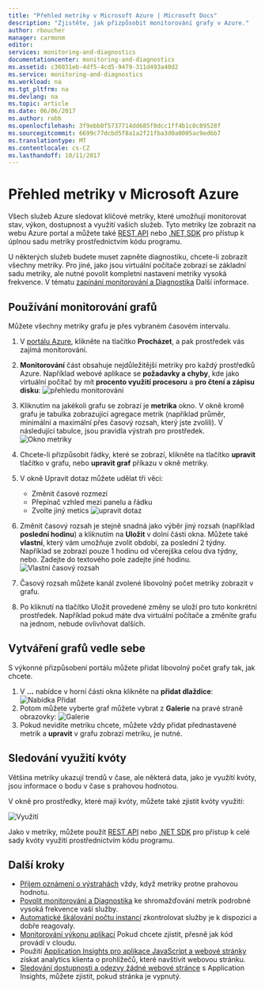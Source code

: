 ```yaml
---
title: "Přehled metriky v Microsoft Azure | Microsoft Docs"
description: "Zjistěte, jak přizpůsobit monitorování grafy v Azure."
author: rboucher
manager: carmonm
editor: 
services: monitoring-and-diagnostics
documentationcenter: monitoring-and-diagnostics
ms.assetid: c36031eb-4df5-4cd5-9479-311d493a40d2
ms.service: monitoring-and-diagnostics
ms.workload: na
ms.tgt_pltfrm: na
ms.devlang: na
ms.topic: article
ms.date: 06/06/2017
ms.author: robb
ms.openlocfilehash: 3f9ebb0f5737714dd685f0dcc1ff4b1c0c89528f
ms.sourcegitcommit: 6699c77dcbd5f8a1a2f21fba3d0a0005ac9ed6b7
ms.translationtype: MT
ms.contentlocale: cs-CZ
ms.lasthandoff: 10/11/2017
---
```

# <a name="overview-of-metrics-in-microsoft-azure"></a>Přehled metriky v Microsoft Azure
Všech služeb Azure sledovat klíčové metriky, které umožňují monitorovat stav, výkon, dostupnost a využití vašich služeb. Tyto metriky lze zobrazit na webu Azure portal a můžete také [REST API](https://msdn.microsoft.com/library/azure/dn931930.aspx) nebo [.NET SDK](http://www.nuget.org/packages/Microsoft.Azure.Management.Monitor) pro přístup k úplnou sadu metriky prostřednictvím kódu programu.

U některých služeb budete muset zapněte diagnostiku, chcete-li zobrazit všechny metriky. Pro jiné, jako jsou virtuální počítače zobrazí se základní sadu metriky, ale nutné povolit kompletní nastavení metriky vysoká frekvence. V tématu [zapínání monitorování a Diagnostika](insights-how-to-use-diagnostics.md) Další informace.

## <a name="using-monitoring-charts"></a>Používání monitorování grafů
Můžete všechny metriky grafu je přes vybraném časovém intervalu.

1. V [portálu Azure](https://portal.azure.com/), klikněte na tlačítko **Procházet**, a pak prostředek vás zajímá monitorování.
2. **Monitorování** část obsahuje nejdůležitější metriky pro každý prostředků Azure. Například webové aplikace se **požadavky a chyby**, kde jako virtuální počítač by mít **procento využití procesoru** a **pro čtení a zápisu disku**: ![přehledu monitorování](./media/insights-how-to-customize-monitoring/Insights_MonitoringChart.png)
3. Kliknutím na jakékoli grafu se zobrazí je **metrika** okno. V okně kromě grafu je tabulka zobrazující agregace metrik (například průměr, minimální a maximální přes časový rozsah, který jste zvolili). V následující tabulce, jsou pravidla výstrah pro prostředek.
    ![Okno metriky](./media/insights-how-to-customize-monitoring/Insights_MetricBlade.png)
4. Chcete-li přizpůsobit řádky, které se zobrazí, klikněte na tlačítko **upravit** tlačítko v grafu, nebo **upravit graf** příkazu v okně metriky.
5. V okně Upravit dotaz můžete udělat tři věci:
   
   * Změnit časové rozmezí
   * Přepínač vzhled mezi panelu a řádku
   * Zvolte jiný metics ![upravit dotaz](./media/insights-how-to-customize-monitoring/Insights_EditQuery.png)
6. Změnit časový rozsah je stejně snadná jako výběr jiný rozsah (například **poslední hodinu**) a kliknutím na **Uložit** v dolní části okna. Můžete také **vlastní**, který vám umožňuje zvolit období, za poslední 2 týdny. Například se zobrazí pouze 1 hodinu od včerejška celou dva týdny, nebo. Zadejte do textového pole zadejte jiné hodinu.
    ![Vlastní časový rozsah](./media/insights-how-to-customize-monitoring/Insights_CustomTime.png)
7. Časový rozsah můžete kanál zvolené libovolný počet metriky zobrazit v grafu.
8. Po kliknutí na tlačítko Uložit provedené změny se uloží pro tuto konkrétní prostředek. Například pokud máte dva virtuální počítače a změníte grafu na jednom, nebude ovlivňovat dalších.

## <a name="creating-side-by-side-charts"></a>Vytváření grafů vedle sebe
S výkonné přizpůsobení portálu můžete přidat libovolný počet grafy tak, jak chcete.

1. V **...**  nabídce v horní části okna klikněte na **přidat dlaždice**:  
    ![Nabídka Přidat](./media/insights-how-to-customize-monitoring/Insights_AddMenu.png)
2. Potom můžete vyberte graf můžete vybrat z **Galerie** na pravé straně obrazovky: ![Galerie](./media/insights-how-to-customize-monitoring/Insights_Gallery.png)
3. Pokud nevidíte metriku chcete, můžete vždy přidat přednastavené metrik a **upravit** v grafu zobrazí metriku, je nutné.

## <a name="monitoring-usage-quotas"></a>Sledování využití kvóty
Většina metriky ukazují trendů v čase, ale některá data, jako je využití kvóty, jsou informace o bodu v čase s prahovou hodnotou.

V okně pro prostředky, které mají kvóty, můžete také zjistit kvóty využití:

![Využití](./media/insights-how-to-customize-monitoring/Insights_UsageChart.png)

Jako v metriky, můžete použít [REST API](https://msdn.microsoft.com/library/azure/dn931963.aspx) nebo [.NET SDK](http://www.nuget.org/packages/Microsoft.Azure.Management.Monitor) pro přístup k celé sady kvóty využití prostřednictvím kódu programu.

## <a name="next-steps"></a>Další kroky
* [Příjem oznámení o výstrahách](insights-receive-alert-notifications.md) vždy, když metriky protne prahovou hodnotu.
* [Povolit monitorování a Diagnostika](insights-how-to-use-diagnostics.md) ke shromažďování metrik podrobné vysoká frekvence vaší služby.
* [Automatické škálování počtu instancí](insights-how-to-scale.md) zkontrolovat služby je k dispozici a dobře reagovaly.
* [Monitorování výkonu aplikací](../application-insights/app-insights-azure-web-apps.md) Pokud chcete zjistit, přesně jak kód provádí v cloudu.
* Použití [Application Insights pro aplikace JavaScript a webové stránky](../application-insights/app-insights-web-track-usage.md) získat analytics klienta o prohlížečů, které navštívit webovou stránku.
* [Sledování dostupnosti a odezvy žádné webové stránce](../application-insights/app-insights-monitor-web-app-availability.md) s Application Insights, můžete zjistit, pokud stránka je vypnutý.

